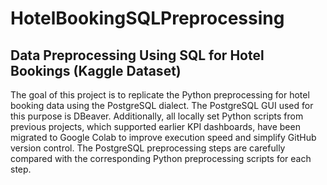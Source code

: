 # HotelBookingSQLPreprocessing

## Data Preprocessing Using SQL for Hotel Bookings (Kaggle Dataset)

The goal of this project is to replicate the Python preprocessing for hotel booking data using the PostgreSQL dialect. The PostgreSQL GUI used for this purpose is DBeaver. Additionally, all locally set Python scripts from previous projects, which supported earlier KPI dashboards, have been migrated to Google Colab to improve execution speed and simplify GitHub version control. The PostgreSQL preprocessing steps are carefully compared with the corresponding Python preprocessing scripts for each step.

